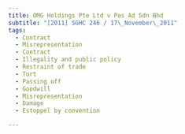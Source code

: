 ```yaml
---
title: OMG Holdings Pte Ltd v Pos Ad Sdn Bhd
subtitle: "[2011] SGHC 246 / 17\_November\_2011"
tags:
  - Contract
  - Misrepresentation
  - Contract
  - Illegality and public policy
  - Restraint of trade
  - Tort
  - Passing off
  - Goodwill
  - Misrepresentation
  - Damage
  - Estoppel by convention

---
```


